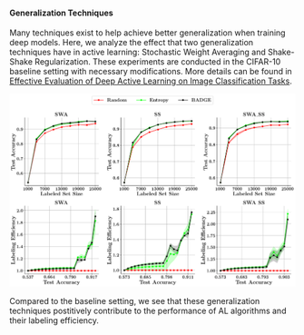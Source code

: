 #### Generalization Techniques

Many techniques exist to help achieve better generalization when training deep models. Here, we analyze the effect that two generalization techniques have in active learning: Stochastic Weight Averaging and Shake-Shake Regularization. These experiments are conducted in the CIFAR-10 baseline setting with necessary modifications. More details can be found in [Effective Evaluation of Deep Active Learning on Image Classification Tasks](https://arxiv.org/abs/2106.15324).

![GENERALIZATION](../../experiment_plots/generalization.png?raw=true)

Compared to the baseline setting, we see that these generalization techniques postitively contribute to the performance of AL algorithms and their labeling efficiency.